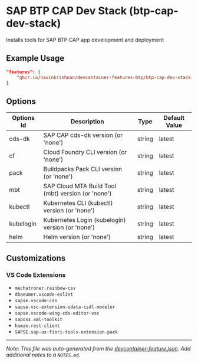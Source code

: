 
# SAP BTP CAP Dev Stack (btp-cap-dev-stack)

Installs tools for SAP BTP CAP app development and deployment

## Example Usage

```json
"features": {
    "ghcr.io/navinkrishnan/devcontainer-features-btp/btp-cap-dev-stack:1": {}
}
```

## Options

| Options Id | Description | Type | Default Value |
|-----|-----|-----|-----|
| cds-dk | SAP CAP cds-dk version (or 'none') | string | latest |
| cf | Cloud Foundry CLI version (or 'none') | string | latest |
| pack | Buildpacks Pack CLI version (or 'none') | string | latest |
| mbt | SAP Cloud MTA Build Tool (mbt) version (or 'none') | string | latest |
| kubectl | Kubernetes CLI (kubectl) version (or 'none') | string | latest |
| kubelogin | Kubernetes Login (kubelogin) version (or 'none') | string | latest |
| helm | Helm version (or 'none') | string | latest |

## Customizations

### VS Code Extensions

- `mechatroner.rainbow-csv`
- `dbaeumer.vscode-eslint`
- `sapse.vscode-cds`
- `sapse.vsc-extension-odata-csdl-modeler`
- `sapse.vscode-wing-cds-editor-vsc`
- `saposs.xml-toolkit`
- `humao.rest-client`
- `SAPSE.sap-ux-fiori-tools-extension-pack`



---

_Note: This file was auto-generated from the [devcontainer-feature.json](https://github.com/navinkrishnan/devcontainer-features-btp/blob/main/src/btp-cap-dev-stack/devcontainer-feature.json).  Add additional notes to a `NOTES.md`._
